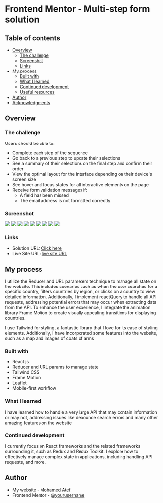 # Frontend Mentor - Multi-step form solution

## Table of contents

- [Overview](#overview)
  - [The challenge](#the-challenge)
  - [Screenshot](#screenshot)
  - [Links](#links)
- [My process](#my-process)
  - [Built with](#built-with)
  - [What I learned](#what-i-learned)
  - [Continued development](#continued-development)
  - [Useful resources](#useful-resources)
- [Author](#author)
- [Acknowledgments](#acknowledgments)

## Overview

### The challenge

Users should be able to:
- Complete each step of the sequence
- Go back to a previous step to update their selections
- See a summary of their selections on the final step and confirm their order
- View the optimal layout for the interface depending on their device's screen size
- See hover and focus states for all interactive elements on the page
- Receive form validation messages if:
  - A field has been missed
  - The email address is not formatted correctly

### Screenshot

![](./rImage/c1.png)
![](./rImage/c2.png)
![](./rImage/c3.png)
![](./rImage/c4.png)
![](./rImage/c5.png)
![](./rImage/c6.png)
![](./rImage/c7.png)
![](./rImage/c8.png)
![](./rImage/c9.png)

### Links

- Solution URL: [Click here](https://github.com/Mohamedate/map)
- Live Site URL: [live site URL](https://map-atef.vercel.app)

## My process

I utilize the Reducer and URL parameters technique to manage all state on the website. This includes scenarios such as when the user searches for a specific country, filters countries by region, or clicks on a country to view detailed information. Additionally, I implement reactQuery to handle all API requests, addressing potential errors that may occur when extracting data from the API. To enhance the user experience, I integrate the animation library Frame Motion to create visually appealing transitions for displaying countries.

I use Tailwind for styling, a fantastic library that I love for its ease of styling elements. Additionally, I have incorporated some features into the website, such as a map and images of coats of arms

### Built with

- React js
- Reducer and URL params to manage state
- Tailwind CSS
- Frame Motion
- Leaflet
- Mobile-first workflow

### What I learned

I have learned how to handle a very large API that may contain information or may not, addressing issues like debounce search errors and many other amazing features on the website

### Continued development

I currently focus on React frameworks and the related frameworks surrounding it, such as Redux and Redux Toolkit. I explore how to effectively manage complex state in applications, including handling API requests, and more.

## Author

- My website - [Mohamed Atef](https://atef.vercel.app)
- Frontend Mentor - [@yourusername](https://www.frontendmentor.io/profile/yourusername)
